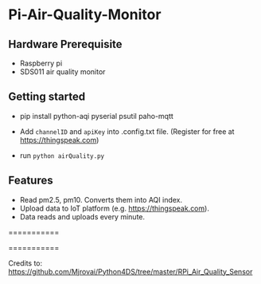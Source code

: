 # Pi-Air-Quality-Monitor


## Hardware Prerequisite

- Raspberry pi
- SDS011 air quality monitor

## Getting started

- pip install python-aqi pyserial psutil paho-mqtt
- Add `channelID` and `apiKey` into .config.txt file. (Register for free at https://thingspeak.com)

- run `python airQuality.py`



## Features
- Read pm2.5, pm10. Converts them into AQI index.
- Upload data to IoT platform (e.g. https://thingspeak.com).
- Data reads and uploads every minute.



===========

===========

Credits to: https://github.com/Mjrovai/Python4DS/tree/master/RPi_Air_Quality_Sensor

